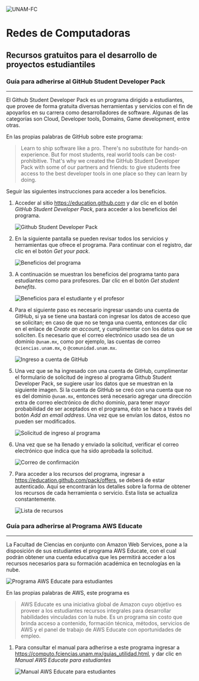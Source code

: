 ![UNAM-FC](../UNAM-FC.png)

# Redes de Computadoras

## Recursos gratuitos para el desarrollo de proyectos estudiantiles 



### Guía para adherirse al GitHub Student Developer Pack
--------------------------------------------------------

El Github Student Developer Pack es un programa dirigido a estudiantes,
que provee de forma gratuita diversas herramientas y servicios con el
fin de apoyarlos en su carrera como desarrolladores de software. Algunas
 de las categorías son Cloud, Developer tools, Domains, Game development,
entre otras.

En las propias palabras de GitHub sobre este programa:
> Learn to ship software like a pro. There's no substitute for hands-on experience. But for most students, real world tools can be cost-prohibitive. That's why we created the GitHub Student Developer Pack with some of our partners and friends: to give students free access to the best developer tools in one place so they can learn by doing.


Seguir las siguientes instrucciones para acceder a los beneficios.

1.  Acceder al sitio <https://education.github.com> y dar clic en el botón *GitHub
    Student Developer Pack*, para acceder a los beneficios del programa.
    
    ![Github Student Developer Pack](images/a_01_2.png)


2.  En la siguiente pantalla se pueden revisar todos los servicios y
    herramientas que ofrece el programa. Para continuar con el registro,
    dar clic en el botón *Get your pack*.

    ![Beneficios del programa](images/a_02_2.png)


3.  A continuación se muestran los beneficios del programa tanto para
    estudiantes como para profesores. Dar clic en el botón *Get student
    benefits*.
    
    ![Beneficios para el estudiante y el profesor](images/a_03_2.png)


4.  Para el siguiente paso es necesario ingresar usando una cuenta de
    GitHub, si ya se tiene una bastará con ingresar los datos de acceso
    que se solicitan; en caso de que no se tenga una cuenta, entonces
    dar clic en el enlace de *Create an account*, y cumplimentar con los
    datos que se soliciten. Es
    necesario que el correo electrónico usado sea de un dominio
    `@unam.mx`, como por ejemplo, las cuentas de correo
    `@ciencias.unam.mx`, o `@comunidad.unam.mx`.

    ![Ingreso a cuenta de GitHub](images/a_04_2.png)


5.  Una vez que se ha ingresado con una cuenta de GitHub, cumplimentar
    el formulario de solicitud de ingreso al programa Github Student
    Developer Pack, se sugiere usar los datos que se muestran en la 
    siguiente imagen. Si la cuenta de GitHub se creó con
    una cuenta que no es del dominio `@unam.mx`, entonces será necesario
    agregar una dirección extra de correo electrónico de dicho dominio,
    para tener mayor probabilidad de ser aceptados en el programa, ésto
    se hace a través del botón *Add an email address*. Una vez que se
    envían los datos, éstos no pueden ser modificados.

    ![Solicitud de ingreso al programa](images/a_05_2.png)


6.  Una vez que se ha llenado y enviado la solicitud, verificar el
    correo electrónico que indica que ha sido aprobada la solicitud.

    ![Correo de confirmación](images/a_06.png)

7. Para acceder a los recursos del programa, ingresar a <https://education.github.com/pack/offers>,
   se deberá de estar autenticado. Aquí se encontrarán los detalles sobre la forma de obtener
   los recursos de cada herramienta o servicio. Esta lista se actualiza constantemente.

    ![Lista de recursos](images/a_07.png)




### Guía para adherirse al Programa AWS Educate
-----------------------------------------------

La Facultad de Ciencias en conjunto con Amazon Web Services, pone a la disposición de sus estudiantes el programa AWS Educate, con el cual podrán obtener una cuenta educativa que les permitirá acceder a los recursos necesarios para su formación académica en tecnologías en la nube.

![Programa AWS Educate para estudiantes](images/awseduc_01.png)


En las propias palabras de AWS, este programa es
> AWS Educate es una iniciativa global de Amazon cuyo objetivo es proveer a los estudiantes recursos integrales para desarrollar habilidades vinculadas con la nube. Es un programa sin costo que brinda acceso a contenido, formación técnica, métodos, servicios de AWS y el panel de trabajo de AWS Educate con oportunidades de empleo.

1.  Para consultar el manual para adherirse a este programa ingresar a <https://computo.fciencias.unam.mx/guias_utilidad.html>,
    y dar clic en _Manual AWS Educate para estudiantes_


    ![Manual AWS Educate para estudiantes](images/awseduc_02.png)

